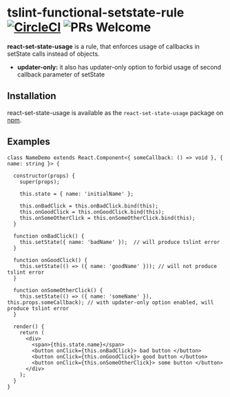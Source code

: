 # tslint-functional-setstate-rule [![CircleCI](https://circleci.com/gh/sutrkiller/tslint-functional-setstate-rule.svg?style=svg)](https://circleci.com/gh/sutrkiller/tslint-functional-setstate-rule) ![PRs Welcome](https://img.shields.io/badge/PRs-welcome-brightgreen.svg)

**react-set-state-usage** is a rule, that enforces usage of callbacks in setState calls instead of objects.

* **updater-only:** it also has updater-only option to forbid usage of second callback parameter of setState

## Installation

react-set-state-usage is available as the `react-set-state-usage` package on [npm](https://www.npmjs.com/).

## Examples

```tsx
class NameDemo extends React.Component<{ someCallback: () => void }, { name: string }> {

  constructor(props) {
    super(props);

    this.state = { name: 'initialName' };

    this.onBadClick = this.onBadClick.bind(this);
    this.onGoodClick = this.onGoodClick.bind(this);
    this.onSomeOtherClick = this.onSomeOtherClick.bind(this);
  }

  function onBadClick() {
    this.setState({ name: 'badName' });  // will produce tslint error
  }
  
  function onGoodClick() {
    this.setState(() => ({ name: 'goodName' })); // will not produce tslint error
  }
  
  function onSomeOtherClick() {
    this.setState(() => ({ name: 'someName' }), this.props.someCallback); // with updater-only option enabled, will produce tslint error
  }

  render() {
    return (
      <div>
        <span>{this.state.name}</span>
        <button onClick={this.onBadClick}> bad button </button>
        <button onClick={this.onGoodClick}> good button </button>
        <button onClick={this.onSomeOtherClick}> some button </button>
      </div>
    );
  }
}
```
